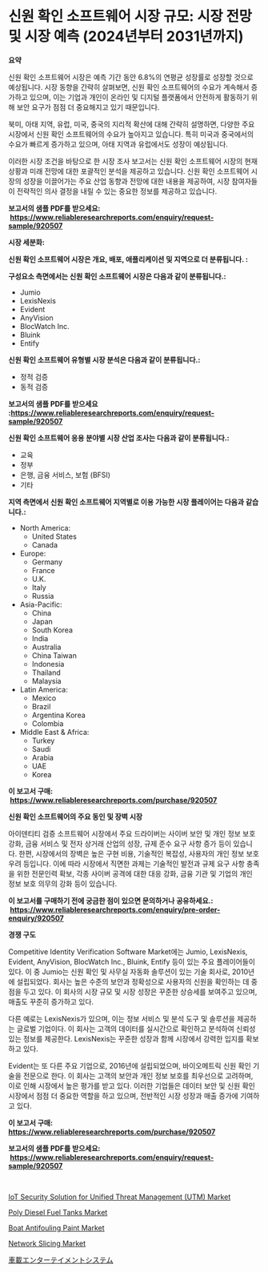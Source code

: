 <p><h1>신원 확인 소프트웨어 시장 규모: 시장 전망 및 시장 예측 (2024년부터 2031년까지)</h1></p><p><strong>요약</strong></p>
<p><p>신원 확인 소프트웨어 시장은 예측 기간 동안 6.8%의 연평균 성장률로 성장할 것으로 예상됩니다. 시장 동향을 간략히 살펴보면, 신원 확인 소프트웨어의 수요가 계속해서 증가하고 있으며, 이는 기업과 개인이 온라인 및 디지털 플랫폼에서 안전하게 활동하기 위해 보안 요구가 점점 더 중요해지고 있기 때문입니다.</p><p>북미, 아태 지역, 유럽, 미국, 중국의 지리적 확산에 대해 간략히 설명하면, 다양한 주요 시장에서 신원 확인 소프트웨어의 수요가 높아지고 있습니다. 특히 미국과 중국에서의 수요가 빠르게 증가하고 있으며, 아태 지역과 유럽에서도 성장이 예상됩니다.</p><p>이러한 시장 조건을 바탕으로 한 시장 조사 보고서는 신원 확인 소프트웨어 시장의 현재 상황과 미래 전망에 대한 포괄적인 분석을 제공하고 있습니다. 신원 확인 소프트웨어 시장의 성장을 이끌어가는 주요 산업 동향과 전망에 대한 내용을 제공하여, 시장 참여자들이 전략적인 의사 결정을 내릴 수 있는 중요한 정보를 제공하고 있습니다.</p></p>
<p><strong>보고서의 샘플 PDF를 받으세요: &nbsp;<a href="https://www.reliableresearchreports.com/enquiry/request-sample/920507">https://www.reliableresearchreports.com/enquiry/request-sample/920507</a></strong></p>
<p><strong>시장 세분화:</strong></p>
<p><strong> 신원 확인 소프트웨어 시장은 개요, 배포, 애플리케이션 및 지역으로 더 분류됩니다. :</strong></p>
<p><strong>구성요소 측면에서는 신원 확인 소프트웨어 시장은 다음과 같이 분류됩니다.:</strong></p>
<p><ul><li>Jumio</li><li>LexisNexis</li><li>Evident</li><li>AnyVision</li><li>BlocWatch Inc.</li><li>Bluink</li><li>Entify</li></ul></p>
<p><strong> 신원 확인 소프트웨어 유형별 시장 분석은 다음과 같이 분류됩니다.:</strong></p>
<p><ul><li>정적 검증</li><li>동적 검증</li></ul></p>
<p><strong>보고서의 샘플 PDF를 받으세요 :<a href="https://www.reliableresearchreports.com/enquiry/request-sample/920507">https://www.reliableresearchreports.com/enquiry/request-sample/920507</a></strong></p>
<p><strong> 신원 확인 소프트웨어 응용 분야별 시장 산업 조사는 다음과 같이 분류됩니다.:</strong></p>
<p><ul><li>교육</li><li>정부</li><li>은행, 금융 서비스, 보험 (BFSI)</li><li>기타</li></ul></p>
<p><strong>지역 측면에서 신원 확인 소프트웨어 지역별로 이용 가능한 시장 플레이어는 다음과 같습니다.:</strong></p>
<p><ul>
    <li>
        North America:
        <ul>
            <li>United States</li>
            <li>Canada</li>
        </ul>
    </li>
    <li>
        Europe:
        <ul>
            <li>Germany</li>
            <li>France</li>
            <li>U.K.</li>
            <li>Italy</li>
            <li>Russia</li>
        </ul>
    </li>
    <li>
        Asia-Pacific:
        <ul>
            <li>China</li>
            <li>Japan</li>
            <li>South Korea</li>
            <li>India</li>
            <li>Australia</li>
            <li>China Taiwan</li>
            <li>Indonesia</li>
            <li>Thailand</li>
            <li>Malaysia</li>
        </ul>
    </li>
    <li>
        Latin America:
        <ul>
            <li>Mexico</li>
            <li>Brazil</li>
            <li>Argentina Korea</li>
            <li>Colombia</li>
        </ul>
    </li>
    <li>
        Middle East & Africa:
        <ul>
            <li>Turkey</li>
            <li>Saudi</li>
            <li>Arabia</li>
            <li>UAE</li>
            <li>Korea</li>
        </ul>
    </li>
    </ul></p>
<p><strong>이 보고서 구매: &nbsp;<a href="https://www.reliableresearchreports.com/purchase/920507">https://www.reliableresearchreports.com/purchase/920507</a></strong></p>
<p><strong>신원 확인 소프트웨어의 주요 동인 및 장벽 시장</strong></p>
<p><p>아이덴티티 검증 소프트웨어 시장에서 주요 드라이버는 사이버 보안 및 개인 정보 보호 강화, 금융 서비스 및 전자 상거래 산업의 성장, 규제 준수 요구 사항 증가 등이 있습니다. 한편, 시장에서의 장벽은 높은 구현 비용, 기술적인 복잡성, 사용자의 개인 정보 보호 우려 등입니다. 이에 따라 시장에서 직면한 과제는 기술적인 발전과 규제 요구 사항 충족을 위한 전문인력 확보, 각종 사이버 공격에 대한 대응 강화, 금융 기관 및 기업의 개인 정보 보호 의무의 강화 등이 있습니다.</p></p>
<p><strong>이 보고서를 구매하기 전에 궁금한 점이 있으면 문의하거나 공유하세요.: &nbsp;<a href="https://www.reliableresearchreports.com/enquiry/pre-order-enquiry/920507">https://www.reliableresearchreports.com/enquiry/pre-order-enquiry/920507</a></strong></p>
<p><strong>경쟁 구도</strong></p>
<p><p>Competitive Identity Verification Software Market에는 Jumio, LexisNexis, Evident, AnyVision, BlocWatch Inc., Bluink, Entify 등이 있는 주요 플레이어들이 있다. 이 중 Jumio는 신원 확인 및 사무실 자동화 솔루션이 있는 기술 회사로, 2010년에 설립되었다. 회사는 높은 수준의 보안과 정확성으로 사용자의 신원을 확인하는 데 중점을 두고 있다. 이 회사의 시장 규모 및 시장 성장은 꾸준한 상승세를 보여주고 있으며, 매출도 꾸준히 증가하고 있다. </p><p>다른 예로는 LexisNexis가 있으며, 이는 정보 서비스 및 분석 도구 및 솔루션을 제공하는 글로벌 기업이다. 이 회사는 고객의 데이터를 실시간으로 확인하고 분석하여 신뢰성 있는 정보를 제공한다. LexisNexis는 꾸준한 성장과 함께 시장에서 강력한 입지를 확보하고 있다.</p><p>Evident는 또 다른 주요 기업으로, 2016년에 설립되었으며, 바이오메트릭 신원 확인 기술을 전문으로 한다. 이 회사는 고객의 보안과 개인 정보 보호를 최우선으로 고려하며, 이로 인해 시장에서 높은 평가를 받고 있다. 이러한 기업들은 데이터 보안 및 신원 확인 시장에서 점점 더 중요한 역할을 하고 있으며, 전반적인 시장 성장과 매출 증가에 기여하고 있다.</p></p>
<p><strong>이 보고서 구매: &nbsp; <a href="https://www.reliableresearchreports.com/purchase/920507">https://www.reliableresearchreports.com/purchase/920507</a></strong></p>
<p><strong>보고서의 샘플 PDF를 받으세요: &nbsp;<a href="https://www.reliableresearchreports.com/enquiry/request-sample/920507">https://www.reliableresearchreports.com/enquiry/request-sample/920507</a></strong><strong></strong></p>
<p>&nbsp;</p>
<p><p><a href="https://github.com/redneck06/Market-Research-Report-List-2/blob/main/iot-security-solution-for-unified-threat-management-utm-market.md">IoT Security Solution for Unified Threat Management (UTM) Market</a></p><p><a href="https://issuu.com/reportprime-2/docs/poly-diesel-fuel-tanks-market-size-2030.pptx">Poly Diesel Fuel Tanks Market</a></p><p><a href="https://issuu.com/reportprime-2/docs/boat-antifouling-paint-market-size-2030.pptx">Boat Antifouling Paint Market</a></p><p><a href="https://github.com/peachesmcdowel1/Market-Research-Report-List-1/blob/main/network-slicing-market.md">Network Slicing Market</a></p><p><a href="https://github.com/oqxogxyvqe90775/Market-Research-Report-List-1/blob/main/8425953183100.md">車載エンターテイメントシステム</a></p></p>
